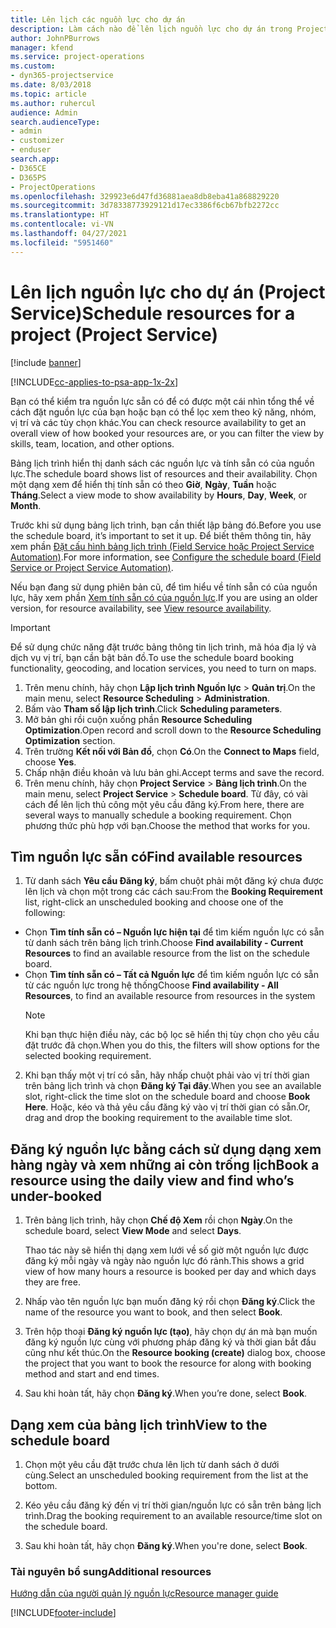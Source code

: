 ```yaml
---
title: Lên lịch các nguồn lực cho dự án
description: Làm cách nào để lên lịch nguồn lực cho dự án trong Project Service
author: JohnPBurrows
manager: kfend
ms.service: project-operations
ms.custom:
- dyn365-projectservice
ms.date: 8/03/2018
ms.topic: article
ms.author: ruhercul
audience: Admin
search.audienceType:
- admin
- customizer
- enduser
search.app:
- D365CE
- D365PS
- ProjectOperations
ms.openlocfilehash: 329923e6d47fd36881aea8db8eba41a868829220
ms.sourcegitcommit: 3d78338773929121d17ec3386f6cb67bfb2272cc
ms.translationtype: HT
ms.contentlocale: vi-VN
ms.lasthandoff: 04/27/2021
ms.locfileid: "5951460"
---
```

# <a name="schedule-resources-for-a-project-project-service"></a><span data-ttu-id="595ea-103">Lên lịch nguồn lực cho dự án (Project Service)</span><span class="sxs-lookup"><span data-stu-id="595ea-103">Schedule resources for a project (Project Service)</span></span>

[!include [banner](../includes/psa-now-project-operations.md)]

[!INCLUDE[cc-applies-to-psa-app-1x-2x](../includes/cc-applies-to-psa-app-1x-2x.md)]

<span data-ttu-id="595ea-104">Bạn có thể kiểm tra nguồn lực sẵn có để có được một cái nhìn tổng thể về cách đặt nguồn lực của bạn hoặc bạn có thể lọc xem theo kỹ năng, nhóm, vị trí và các tùy chọn khác.</span><span class="sxs-lookup"><span data-stu-id="595ea-104">You can check resource availability to get an overall view of how booked your resources are, or you can filter the view by skills, team, location, and other options.</span></span>  
  
<span data-ttu-id="595ea-105">Bảng lịch trình hiển thị danh sách các nguồn lực và tính sẵn có của nguồn lực.</span><span class="sxs-lookup"><span data-stu-id="595ea-105">The schedule board shows list of resources and their availability.</span></span> <span data-ttu-id="595ea-106">Chọn một dạng xem để hiển thị tính sẵn có theo **Giờ**, **Ngày**, **Tuần** hoặc **Tháng**.</span><span class="sxs-lookup"><span data-stu-id="595ea-106">Select a view mode to show availability by **Hours**, **Day**, **Week**, or **Month**.</span></span>  
  
<span data-ttu-id="595ea-107">Trước khi sử dụng bảng lịch trình, bạn cần thiết lập bảng đó.</span><span class="sxs-lookup"><span data-stu-id="595ea-107">Before you use the schedule board, it’s important to set it up.</span></span> <span data-ttu-id="595ea-108">Để biết thêm thông tin, hãy xem phần [Đặt cấu hình bảng lịch trình (Field Service hoặc Project Service Automation)](/dynamics365/field-service/configure-schedule-board).</span><span class="sxs-lookup"><span data-stu-id="595ea-108">For more information, see [Configure the schedule board (Field Service or Project Service Automation)](/dynamics365/field-service/configure-schedule-board).</span></span>
  
<span data-ttu-id="595ea-109">Nếu bạn đang sử dụng phiên bản cũ, để tìm hiểu về tính sẵn có của nguồn lực, hãy xem phần [Xem tính sẵn có của nguồn lực](../psa/view-resource-availability.md).</span><span class="sxs-lookup"><span data-stu-id="595ea-109">If you are using an older version, for resource availability, see [View resource availability](../psa/view-resource-availability.md).</span></span>  

> [!IMPORTANT]
>  <span data-ttu-id="595ea-110">Để sử dụng chức năng đặt trước bảng thông tin lịch trình, mã hóa địa lý và dịch vụ vị trí, bạn cần bật bản đồ.</span><span class="sxs-lookup"><span data-stu-id="595ea-110">To use the schedule board booking functionality, geocoding, and location services, you need to turn on maps.</span></span>  
> 
> 1. <span data-ttu-id="595ea-111">Trên menu chính, hãy chọn **Lập lịch trình Nguồn lực** > **Quản trị**.</span><span class="sxs-lookup"><span data-stu-id="595ea-111">On the main menu, select **Resource Scheduling** > **Administration**.</span></span>  
> 2. <span data-ttu-id="595ea-112">Bấm vào **Tham số lập lịch trình**.</span><span class="sxs-lookup"><span data-stu-id="595ea-112">Click **Scheduling parameters**.</span></span>  
> 3. <span data-ttu-id="595ea-113">Mở bản ghi rồi cuộn xuống phần **Resource Scheduling Optimization**.</span><span class="sxs-lookup"><span data-stu-id="595ea-113">Open record and scroll down to the **Resource Scheduling Optimization** section.</span></span>  
> 4. <span data-ttu-id="595ea-114">Trên trường **Kết nối với Bản đồ**, chọn **Có**.</span><span class="sxs-lookup"><span data-stu-id="595ea-114">On the **Connect to Maps** field, choose **Yes**.</span></span>  
> 5. <span data-ttu-id="595ea-115">Chấp nhận điều khoản và lưu bản ghi.</span><span class="sxs-lookup"><span data-stu-id="595ea-115">Accept terms and save the record.</span></span>  
> 6. <span data-ttu-id="595ea-116">Trên menu chính, hãy chọn **Project Service** > **Bảng lịch trình**.</span><span class="sxs-lookup"><span data-stu-id="595ea-116">On the main menu, select **Project Service** > **Schedule board**.</span></span> <span data-ttu-id="595ea-117">Từ đây, có vài cách để lên lịch thủ công một yêu cầu đăng ký.</span><span class="sxs-lookup"><span data-stu-id="595ea-117">From here, there are several ways to manually schedule a booking requirement.</span></span> <span data-ttu-id="595ea-118">Chọn phương thức phù hợp với bạn.</span><span class="sxs-lookup"><span data-stu-id="595ea-118">Choose the method that works for you.</span></span>
  
## <a name="find-available-resources"></a><span data-ttu-id="595ea-119">Tìm nguồn lực sẵn có</span><span class="sxs-lookup"><span data-stu-id="595ea-119">Find available resources</span></span>

1.  <span data-ttu-id="595ea-120">Từ danh sách **Yêu cầu Đăng ký**, bấm chuột phải một đăng ký chưa được lên lịch và chọn một trong các cách sau:</span><span class="sxs-lookup"><span data-stu-id="595ea-120">From the **Booking Requirement** list, right-click an unscheduled booking and choose one of the following:</span></span>  
  
- <span data-ttu-id="595ea-121">Chọn **Tìm tính sẵn có – Nguồn lực hiện tại** để tìm kiếm nguồn lực có sẵn từ danh sách trên bảng lịch trình.</span><span class="sxs-lookup"><span data-stu-id="595ea-121">Choose **Find availability - Current Resources** to find an available resource from the list on the schedule board.</span></span>  
- <span data-ttu-id="595ea-122">Chọn **Tìm tính sẵn có – Tất cả Nguồn lực** để tìm kiếm nguồn lực có sẵn từ các nguồn lực trong hệ thống</span><span class="sxs-lookup"><span data-stu-id="595ea-122">Choose **Find availability - All Resources**, to find an available resource from resources in the system</span></span>  
   > [!NOTE]
   >  <span data-ttu-id="595ea-123">Khi bạn thực hiện điều này, các bộ lọc sẽ hiển thị tùy chọn cho yêu cầu đặt trước đã chọn.</span><span class="sxs-lookup"><span data-stu-id="595ea-123">When you do this, the filters will show options for the selected booking requirement.</span></span>  
  
2. <span data-ttu-id="595ea-124">Khi bạn thấy một vị trí có sẵn, hãy nhấp chuột phải vào vị trí thời gian trên bảng lịch trình và chọn **Đăng ký Tại đây**.</span><span class="sxs-lookup"><span data-stu-id="595ea-124">When you see an available slot, right-click the time slot on the schedule board and choose **Book Here**.</span></span> <span data-ttu-id="595ea-125">Hoặc, kéo và thả yêu cầu đăng ký vào vị trí thời gian có sẵn.</span><span class="sxs-lookup"><span data-stu-id="595ea-125">Or, drag and drop the booking requirement to the available time slot.</span></span>  
  

## <a name="book-a-resource-using-the-daily-view-and-find-whos-under-booked"></a><span data-ttu-id="595ea-126">Đăng ký nguồn lực bằng cách sử dụng dạng xem hàng ngày và xem những ai còn trống lịch</span><span class="sxs-lookup"><span data-stu-id="595ea-126">Book a resource using the daily view and find who’s under-booked</span></span>
  
1.  <span data-ttu-id="595ea-127">Trên bảng lịch trình, hãy chọn **Chế độ Xem** rồi chọn **Ngày**.</span><span class="sxs-lookup"><span data-stu-id="595ea-127">On the schedule board, select **View Mode** and select **Days**.</span></span>  
  
    <span data-ttu-id="595ea-128">Thao tác này sẽ hiển thị dạng xem lưới về số giờ một nguồn lực được đăng ký mỗi ngày và ngày nào nguồn lực đó rảnh.</span><span class="sxs-lookup"><span data-stu-id="595ea-128">This shows a grid view of how many hours a resource is booked per day and which days they are free.</span></span>  
  
2.  <span data-ttu-id="595ea-129">Nhấp vào tên nguồn lực bạn muốn đăng ký rồi chọn **Đăng ký**.</span><span class="sxs-lookup"><span data-stu-id="595ea-129">Click the name of the resource you want to book, and then select **Book**.</span></span>  
  
3.  <span data-ttu-id="595ea-130">Trên hộp thoại **Đăng ký nguồn lực (tạo)**, hãy chọn dự án mà bạn muốn đăng ký nguồn lực cùng với phương pháp đăng ký và thời gian bắt đầu cũng như kết thúc.</span><span class="sxs-lookup"><span data-stu-id="595ea-130">On the **Resource booking (create)** dialog box, choose the project that you want to book the resource for along with booking method and start and end times.</span></span>  
  
4.  <span data-ttu-id="595ea-131">Sau khi hoàn tất, hãy chọn **Đăng ký**.</span><span class="sxs-lookup"><span data-stu-id="595ea-131">When you’re done, select **Book**.</span></span>  
  
## <a name="view-to-the-schedule-board"></a><span data-ttu-id="595ea-132">Dạng xem của bảng lịch trình</span><span class="sxs-lookup"><span data-stu-id="595ea-132">View to the schedule board</span></span>
  
1.  <span data-ttu-id="595ea-133">Chọn một yêu cầu đặt trước chưa lên lịch từ danh sách ở dưới cùng.</span><span class="sxs-lookup"><span data-stu-id="595ea-133">Select an unscheduled booking requirement from the list at the bottom.</span></span>  
  
2.  <span data-ttu-id="595ea-134">Kéo yêu cầu đăng ký đến vị trí thời gian/nguồn lực có sẵn trên bảng lịch trình.</span><span class="sxs-lookup"><span data-stu-id="595ea-134">Drag the booking requirement to an available resource/time slot on the schedule board.</span></span>  
  
3.  <span data-ttu-id="595ea-135">Sau khi hoàn tất, hãy chọn **Đăng ký**.</span><span class="sxs-lookup"><span data-stu-id="595ea-135">When you're done, select **Book**.</span></span>  
  
### <a name="additional-resources"></a><span data-ttu-id="595ea-136">Tài nguyên bổ sung</span><span class="sxs-lookup"><span data-stu-id="595ea-136">Additional resources</span></span>  
 [<span data-ttu-id="595ea-137">Hướng dẫn của người quản lý nguồn lực</span><span class="sxs-lookup"><span data-stu-id="595ea-137">Resource manager guide</span></span>](../psa/resource-manager-guide.md)


[!INCLUDE[footer-include](../includes/footer-banner.md)]